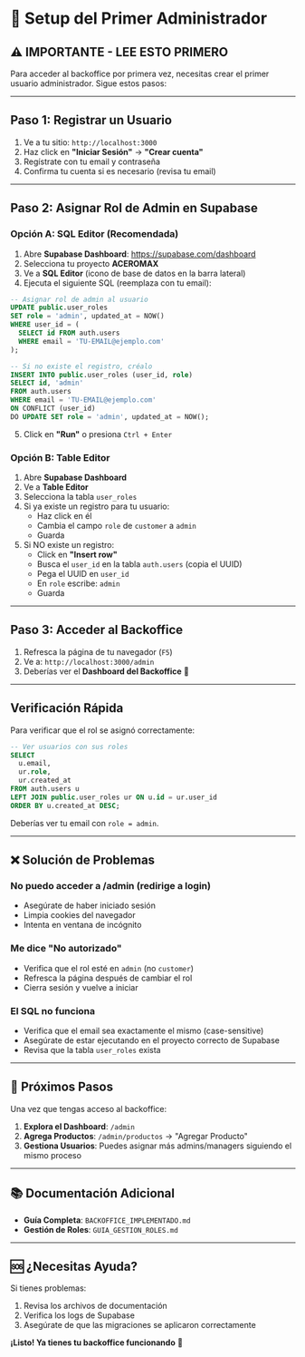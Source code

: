 # 🚀 Setup del Primer Administrador

## ⚠️ IMPORTANTE - LEE ESTO PRIMERO

Para acceder al backoffice por primera vez, necesitas crear el primer usuario administrador. Sigue estos pasos:

---

## Paso 1: Registrar un Usuario

1. Ve a tu sitio: `http://localhost:3000`
2. Haz click en **"Iniciar Sesión"** → **"Crear cuenta"**
3. Regístrate con tu email y contraseña
4. Confirma tu cuenta si es necesario (revisa tu email)

---

## Paso 2: Asignar Rol de Admin en Supabase

### Opción A: SQL Editor (Recomendada)

1. Abre **Supabase Dashboard**: https://supabase.com/dashboard
2. Selecciona tu proyecto **ACEROMAX**
3. Ve a **SQL Editor** (icono de base de datos en la barra lateral)
4. Ejecuta el siguiente SQL (reemplaza con tu email):

```sql
-- Asignar rol de admin al usuario
UPDATE public.user_roles
SET role = 'admin', updated_at = NOW()
WHERE user_id = (
  SELECT id FROM auth.users 
  WHERE email = 'TU-EMAIL@ejemplo.com'
);

-- Si no existe el registro, créalo
INSERT INTO public.user_roles (user_id, role)
SELECT id, 'admin'
FROM auth.users
WHERE email = 'TU-EMAIL@ejemplo.com'
ON CONFLICT (user_id) 
DO UPDATE SET role = 'admin', updated_at = NOW();
```

5. Click en **"Run"** o presiona `Ctrl + Enter`

### Opción B: Table Editor

1. Abre **Supabase Dashboard**
2. Ve a **Table Editor**
3. Selecciona la tabla `user_roles`
4. Si ya existe un registro para tu usuario:
   - Haz click en él
   - Cambia el campo `role` de `customer` a `admin`
   - Guarda
5. Si NO existe un registro:
   - Click en **"Insert row"**
   - Busca el `user_id` en la tabla `auth.users` (copia el UUID)
   - Pega el UUID en `user_id`
   - En `role` escribe: `admin`
   - Guarda

---

## Paso 3: Acceder al Backoffice

1. Refresca la página de tu navegador (`F5`)
2. Ve a: `http://localhost:3000/admin`
3. Deberías ver el **Dashboard del Backoffice** 🎉

---

## Verificación Rápida

Para verificar que el rol se asignó correctamente:

```sql
-- Ver usuarios con sus roles
SELECT 
  u.email,
  ur.role,
  ur.created_at
FROM auth.users u
LEFT JOIN public.user_roles ur ON u.id = ur.user_id
ORDER BY u.created_at DESC;
```

Deberías ver tu email con `role = admin`.

---

## ❌ Solución de Problemas

### No puedo acceder a /admin (redirige a login)
- Asegúrate de haber iniciado sesión
- Limpia cookies del navegador
- Intenta en ventana de incógnito

### Me dice "No autorizado"
- Verifica que el rol esté en `admin` (no `customer`)
- Refresca la página después de cambiar el rol
- Cierra sesión y vuelve a iniciar

### El SQL no funciona
- Verifica que el email sea exactamente el mismo (case-sensitive)
- Asegúrate de estar ejecutando en el proyecto correcto de Supabase
- Revisa que la tabla `user_roles` exista

---

## 🎯 Próximos Pasos

Una vez que tengas acceso al backoffice:

1. **Explora el Dashboard**: `/admin`
2. **Agrega Productos**: `/admin/productos` → "Agregar Producto"
3. **Gestiona Usuarios**: Puedes asignar más admins/managers siguiendo el mismo proceso

---

## 📚 Documentación Adicional

- **Guía Completa**: `BACKOFFICE_IMPLEMENTADO.md`
- **Gestión de Roles**: `GUIA_GESTION_ROLES.md`

---

## 🆘 ¿Necesitas Ayuda?

Si tienes problemas:
1. Revisa los archivos de documentación
2. Verifica los logs de Supabase
3. Asegúrate de que las migraciones se aplicaron correctamente

**¡Listo! Ya tienes tu backoffice funcionando** 🚀

